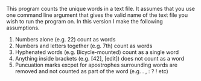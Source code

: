 This program counts the unique words in a text file.  It assumes that you use one command line argument that gives the valid name of the text file you wish to run the program on.  In this version I make the following assumptions.
1. Numbers alone (e.g. 22) count as words
2. Numbers and letters together (e.g. 7th) count as words
3. Hyphenated words (e.g. Bicycle-mounted) count as a single word
4. Anything inside brackets (e.g. [42], [edit]) does not count as a word
5. Puncuation marks excpet for apostrophes surrounding words are removed and not counted as part of the word (e.g. . , : ? ! etc)
